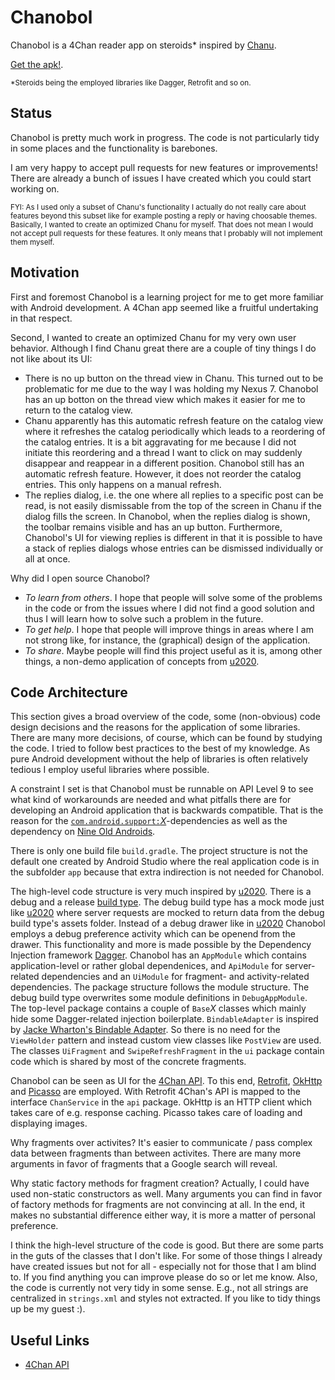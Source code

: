 Chanobol
========

  [Chanu]: https://github.com/grzegorznittner/chanu
  [u2020]: https://github.com/JakeWharton/u2020
  [API]: https://github.com/4chan/4chan-API
  [Build Types]: http://tools.android.com/tech-docs/new-build-system/user-guide#TOC-Build-Types
  [Nine Old Androids]: http://nineoldandroids.com/
  [Dagger]: http://square.github.io/dagger/
  [Bindable Adapter]: https://twitter.com/jakewharton/status/325368867109076993
  [Retrofit]: http://square.github.io/retrofit/
  [OkHttp]: http://square.github.io/okhttp/
  [Picasso]: https://github.com/square/picasso
  [Support]: http://developer.android.com/tools/support-library/index.html

Chanobol is a 4Chan reader app on steroids\* inspired by [Chanu][].

[Get the apk!](https://dl.dropboxusercontent.com/u/2862859/chanobol-release.apk).

<sup>\*Steroids being the employed libraries like Dagger, Retrofit and so on.</sup>


Status
------

Chanobol is pretty much work in progress. The code is not particularly tidy in
some places and the functionality is barebones.

I am very happy to accept pull requests for new features or improvements! There
are already a bunch of issues I have created which you could start working on.

<sub>FYI: As I used only a subset of Chanu's functionality I actually do not
really care about features beyond this subset like for example posting a reply
or having choosable themes. Basically, I wanted to create an optimized Chanu for
myself. That does not mean I would not accept pull requests for these features.
It only means that I probably will not implement them myself.</sub>


Motivation
----------

First and foremost Chanobol is a learning project for me to get more
familiar with Android development. A 4Chan app seemed like a fruitful
undertaking in that respect.

Second, I wanted to create an optimized Chanu for my very own user behavior.
Although I find Chanu great there are a couple of tiny things I do not like
about its UI:

* There is no up button on the thread view in Chanu. This turned out
  to be problematic for me due to the way I was holding my Nexus 7.
  Chanobol has an up botton on the thread view which makes it easier
  for me to return to the catalog view.
* Chanu apparently has this automatic refresh feature on the catalog
  view where it refreshes the catalog periodically which leads to
  a reordering of the catalog entries. It is a bit aggravating for me
  because I did not initiate this reordering and a thread I want to
  click on may suddenly disappear and reappear in a different position.
  Chanobol still has an automatic refresh feature. However, it does not
  reorder the catalog entries. This only happens on a manual refresh.
* The replies dialog, i.e. the one where all replies to a specific post
  can be read, is not easily dismissable from the top of the screen in Chanu if
  the dialog fills the screen. In Chanobol, when the replies dialog is shown,
  the toolbar remains visible and has an up button. Furthermore, Chanobol's UI
  for viewing replies is different in that it is possible to have a stack of
  replies dialogs whose entries can be dismissed individually or all at once.

Why did I open source Chanobol?

* *To learn from others*. I hope that people will solve some
  of the problems in the code or from the issues where I did not find a good solution
  and thus I will learn how to solve such a problem in the future.
* *To get help*. I hope that people will improve things in areas
  where I am not strong like, for instance, the (graphical) design of the
  application.
* *To share*. Maybe people will find this project useful as it
  is, among other things, a non-demo application of concepts from [u2020][].


Code Architecture
-----------------

This section gives a broad overview of the code, some (non-obvious) code design
decisions and the reasons for the application of some libraries. There are many
more decisions, of course, which can be found by studying the code. I tried to
follow best practices to the best of my knowledge. As pure Android development
without the help of libraries is often relatively tedious I employ useful
libraries where possible.

A constraint I set is that Chanobol must be runnable on API Level 9 to see what
kind of workarounds are needed and what pitfalls there are for developing an
Android application that is backwards compatible. That is the reason for the
[`com.android.support:`*X*][Support]-dependencies as well as the dependency on
[Nine Old Androids][].

There is only one build file `build.gradle`. The project structure is not the
default one created by Android Studio where the real application code is in the
subfolder `app` because that extra indirection is not needed for Chanobol.

The high-level code structure is very much inspired by [u2020][]. There is a
debug and a release [build type][Build Types]. The debug build type has a mock
mode just like [u2020][] where server requests are mocked to return data from
the debug build type's assets folder. Instead of a debug drawer like in
[u2020][] Chanobol employs a debug preference activity which can be openend from
the drawer. This functionality and more is made possible by the Dependency
Injection framework [Dagger][]. Chanobol has an `AppModule` which contains
application-level or rather global dependenices, and `ApiModule` for server-
related dependencies and an `UiModule` for fragment- and activity-related
dependencies. The package structure follows the module structure. The debug
build type overwrites some module definitions in `DebugAppModule`. The top-level
package contains a couple of `Base`*X* classes which mainly hide some Dagger-related
injection boilerplate. `BindableAdapter` is inspired by [Jacke Wharton's
Bindable Adapter][Bindable Adapter]. So there is no need for the `ViewHolder`
pattern and instead custom view classes like `PostView` are used. The classes
`UiFragment` and `SwipeRefreshFragment` in the `ui` package contain code which
is shared by most of the concrete fragments.

Chanobol can be seen as UI for the [4Chan API][API]. To this end, [Retrofit][],
[OkHttp][] and [Picasso][] are employed. With Retrofit 4Chan's API is mapped to
the interface `ChanService` in the `api` package. OkHttp is an HTTP client which
takes care of e.g. response caching. Picasso takes care of loading and
displaying images.

Why fragments over activites? It's easier to communicate / pass complex data
between fragments than between activites. There are many more arguments in favor
of fragments that a Google search will reveal.

Why static factory methods for fragment creation? Actually, I could have used
non-static constructors as well. Many arguments you can find in favor of factory
methods for fragments are not convincing at all. In the end, it makes no
substantial difference either way, it is more a matter of personal preference.

I think the high-level structure of the code is good. But there are some parts
in the guts of the classes that I don't like. For some of those things I already
have created issues but not for all - especially not for those that I am blind
to. If you find anything you can improve please do so or let me know. Also, the
code is currently not very tidy in some sense. E.g., not all strings are
centralized in `strings.xml` and styles not extracted. If you like to tidy
things up be my guest :).


Useful Links
------------

* [4Chan API][API]
